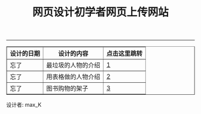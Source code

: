 <html lang="en">

<head>
    <meta charset="UTF-8">
    <meta http-equiv="X-UA-Compatible" content="IE=edge">
    <meta name="viewport" content="width=device-width, initial-scale=1.0">
    <title>设计网页初学者</title>
    <link rel="stylesheet" href="css.css" />
</head>

<body>
    <header id="header">
        <h1>网页设计初学者网页上传网站</h1>
    </header>
    <hr class="hr_1">
    <table id="table" border="1" cellpadding="0" cellspacing="0">
        <thead id="thead">
            <tr height="30px">
                <th>设计的日期</th>
                <th>设计的内容</th>
                <th>点击这里跳转</th>
            </tr>
        </thead>
        <tbody>
            <tr>
                <td>忘了</td>
                <td>最垃圾的人物的介绍</td>
                <td class="a_math"><a href="ziwo_1.html" target="_self">1</a></td>
            </tr>
            <tr>
                <td>忘了</td>
                <td>用表格做的人物介绍</td>
                <td class="a_math"><a href="ziwo_2.html" target="_self">2</a></td>
            </tr>
            <tr>
                <td>忘了</td>
                <td>图书购物的架子</td>
                <td class="a_math"><a href="tushuchaoshi.html" target="_self">3</a></td>
            </tr>
        </tbody>
    </table>
    <!--<main>
            <nav></nav>
            <aside></aside>
        </main>-->
    <footer id="footer">
        <span>设计者: max_K</span>
    </footer>
</body>

</html>
